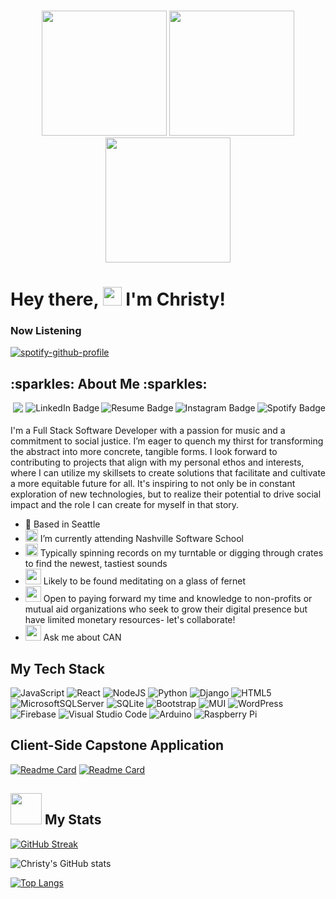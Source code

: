 ### 

<div id="header" align=center >
   <img src="https://media.giphy.com/media/Jom7SAzub0mtEHoBMI/giphy.gif" width="200"/>
   <img src="https://media.giphy.com/media/YQMiQtopRjjZRSYRJF/giphy.gif" width="200"/>
   <img src="https://media.giphy.com/media/9e1RwDh0YUYoyN5uR1/giphy.gif" width="200"/>
</div>

<h1>
  Hey there, 
  <img src="https://media.giphy.com/media/hvRJCLFzcasrR4ia7z/giphy.gif" width="30px"/>
  I'm Christy!
</h1>

### Now Listening 


 [![spotify-github-profile](https://spotify-github-profile.vercel.app/api/view?uid=christy.le&cover_image=true&theme=novatorem&show_offline=false&background_color=121212&bar_color=3c57c3&bar_color_cover=false)](https://spotify-github-profile.vercel.app/api/view?uid=christy.le&redirect=true)
 
 <h2> :sparkles: About Me :sparkles: </h2>
 <div id="badges"> 
   <div>     
   <img src="https://komarev.com/ghpvc/?username=lechrsty&style=flat-square&color=blue" alt=""/>
   <img src="https://img.shields.io/github/followers/lechrsty?style=social"/>
       <a href="https://open.spotify.com/user/christy.le?si=htfYKQ8SR4O0Nlf2NOABGg">
         <img align=right src="https://img.shields.io/badge/Spotify-green?style=for-the-badge&logo=spotify&logoColor=white" alt="Spotify Badge"/>
       </a>
       <a href="https://www.instagram.com/christy.le/?hl=en">
         <img align=right src="https://img.shields.io/badge/Instagram-red?style=for-the-badge&logo=instagram&logoColor=white" alt="Instagram Badge"/>
       </a>
       <a href="https://www.canva.com/design/DAFWsJnZ9Nc/MFzycmU7IK7DViKWaIj5gA/view?utm_content=DAFWsJnZ9Nc&utm_campaign=designshare&utm_medium=link&utm_source=homepage_design_menu">
         <img align=right src="https://img.shields.io/badge/Resume-yellow?style=for-the-badge&logo=discogs&logoColor=white" alt="Resume Badge"/>
       </a>
       <a href="https://www.linkedin.com/in/lechrsty/">
         <img align=right src="https://img.shields.io/badge/LinkedIn-blue?style=for-the-badge&logo=linkedin&logoColor=white" alt="LinkedIn Badge"/>
       </a>
 </div>
 
   <div> 
      </br>
      I'm a Full Stack Software Developer with a passion for music and a commitment to social justice. I’m eager to quench my thirst for transforming the abstract into more concrete, tangible forms. I look forward to contributing to projects that align with my personal ethos and interests, where I can utilize my skillsets to create solutions that facilitate and cultivate a more equitable future for all. It's inspiring to not only be in constant exploration of new technologies, but to realize their potential to drive social impact and the role I can create for myself in that story. 
   </div>

- :rocket: Based in Seattle 
- <img src="https://media.giphy.com/media/WFZvB7VIXBgiz3oDXE/giphy.gif" width="20"/> I’m currently attending Nashville Software School
- <img src="https://media.giphy.com/media/Qf2JERtfzI4c7rfzlF/giphy.gif" width="20"/> Typically spinning records on my turntable or digging through crates to find the newest, tastiest sounds
- <img src="https://media.giphy.com/media/QRvs3S7Rh2hlfT7dxz/giphy.gif" width="25"/> Likely to be found meditating on a glass of fernet
- <img src="https://media.giphy.com/media/UnyKXModRZbJZiJhSW/giphy.gif" width="25"/> Open to paying forward my time and knowledge to non-profits or mutual aid organizations who seek to grow their digital presence but have limited monetary resources- let's collaborate!
- <img src="https://f4.bcbits.com/img/a1096625250_10.jpg" width="25"/> Ask me about CAN
   

## My Tech Stack
   ![JavaScript](https://img.shields.io/badge/javascript-%23323330.svg?style=for-the-badge&logo=javascript&logoColor=%23F7DF1E)
   ![React](https://img.shields.io/badge/react-%2320232a.svg?style=for-the-badge&logo=react&logoColor=%2361DAFB)
   ![NodeJS](https://img.shields.io/badge/node.js-6DA55F?style=for-the-badge&logo=node.js&logoColor=white)
   ![Python](https://img.shields.io/badge/python-3670A0?style=for-the-badge&logo=python&logoColor=ffdd54)
   ![Django](https://img.shields.io/badge/django-%23092E20.svg?style=for-the-badge&logo=django&logoColor=white)
   ![HTML5](https://img.shields.io/badge/html5-%23E34F26.svg?style=for-the-badge&logo=html5&logoColor=white)
   ![MicrosoftSQLServer](https://img.shields.io/badge/Microsoft%20SQL%20Server-CC2927?style=for-the-badge&logo=microsoft%20sql%20server&logoColor=white)
   ![SQLite](https://img.shields.io/badge/sqlite-%2307405e.svg?style=for-the-badge&logo=sqlite&logoColor=white)
   ![Bootstrap](https://img.shields.io/badge/bootstrap-%23563D7C.svg?style=for-the-badge&logo=bootstrap&logoColor=white)
   ![MUI](https://img.shields.io/badge/MUI-%230081CB.svg?style=for-the-badge&logo=mui&logoColor=white)
   ![WordPress](https://img.shields.io/badge/WordPress-%23117AC9.svg?style=for-the-badge&logo=WordPress&logoColor=white)
   ![Firebase](https://img.shields.io/badge/firebase-%23039BE5.svg?style=for-the-badge&logo=firebase)
   ![Visual Studio Code](https://img.shields.io/badge/Visual%20Studio%20Code-0078d7.svg?style=for-the-badge&logo=visual-studio-code&logoColor=white)
   ![Arduino](https://img.shields.io/badge/-Arduino-00979D?style=for-the-badge&logo=Arduino&logoColor=white)
   ![Raspberry Pi](https://img.shields.io/badge/-RaspberryPi-C51A4A?style=for-the-badge&logo=Raspberry-Pi)
   
## Client-Side Capstone Application
   [![Readme Card](https://github-readme-stats.vercel.app/api/pin/?username=lechrsty&repo=woofgang&theme=gotham)](https://github.com/lechrsty/woofgang)
   [![Readme Card](https://github-readme-stats.vercel.app/api/pin/?username=lechrsty&repo=woofgang-api&theme=gotham)](https://github.com/lechrsty/woofgang-api)


## <img src="https://media.giphy.com/media/9JPJZhaS2xncw6QtQ7/giphy.gif" width="50"/>  My Stats 
   [![GitHub Streak](http://github-readme-streak-stats.herokuapp.com?user=lechrsty&theme=gotham)](https://git.io/streak-stats)
   
   ![Christy's GitHub stats](https://github-readme-stats.vercel.app/api?username=lechrsty&show_icons=true&theme=gotham)
   
   [![Top Langs](https://github-readme-stats.vercel.app/api/top-langs/?username=lechrsty&layout=compact&theme=gotham)](https://github.com/lechrsty/github-readme-stats)


